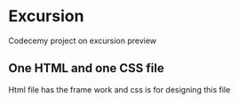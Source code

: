 # Excursion
Codecemy project on excursion preview
## One HTML and one CSS file
Html file has the frame work and css is for designing this file
